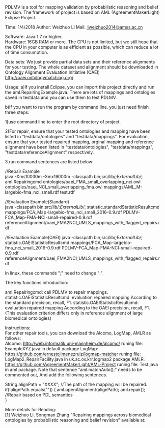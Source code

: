 PDLMV is a tool for mapping validation by probabilistic reasoning and belief revision. The framework of project is based on AML (AgreementMakerLight) Eclipse Project.

Time: 1/4/2018  Author: Weizhuo Li   Mail: liweizhuo2014@amss.ac.cn 

Software: Java 1.7 or higher.   
Hardware: 16GB RAM or more. The CPU is not limited, but we still hope that the CPU in your computer is as efficient as possible, which can reduce a lot of time consumption. 

Data sets: We just provide partial data sets and their reference alignments for your testing. The whole dataset and alignment should be downloaded in Ontology Alignment Evaluation Initiative (OAEI) http://oaei.ontologymatching.org/.

Usage:
a)If you install Eclipse, you can import this project directly and run the aml.RepairingExample.java. There are lots of mappings and ontologies saved in testdata and you can use them to test PDLMV.

b)If you want to run the program by command line. you just need finish three steps:

1)use command line to enter the root directory of project. 

2)For repair, ensure that your tested ontologies and mapping have been listed in "testdata/ontologies" and "testdata/mappings". For evaluation, ensure that your tested repaired mapping, orginal mapping and reference alignment have been listed in "testdata/ontologies", "testdata/mappings", "testdata/referenceAlignment" respectively.

3.run command sentences are listed below:
 
//Repair Example   
java -Xms10000m -Xmx16000m -classpath bin;src/lib/*;ExternalLib/*; aml.Repairingcmd ontologies/oaei_FMA_small_overlapping_nci.owl ontologies/oaei_NCI_small_overlapping_fma.owl mappings/AML_M-largebio-fma_nci_small.rdf test.rdf

//Evaluation Example(Standard)    
java -classpath bin;src/lib/*;ExternalLib/*; statistic.standardStatisticResultcmd mappings/FCA_Map-largebio-fma_nci_small_2016-0.9.rdf PDLMV-FCA_Map-FMA-NCI-small-repaired-0.9.rdf referenceAlignment/oaei_FMA2NCI_UMLS_mappings_with_flagged_repairs.rdf

//Evaluation Example(OAEI)
java -classpath bin;src/lib/*;ExternalLib/*; statistic.OAEIStatisticResultcmd mappings/FCA_Map-largebio-fma_nci_small_2016-0.9.rdf PDLMV-FCA_Map-FMA-NCI-small-repaired-0.9.rdf referenceAlignment/oaei_FMA2NCI_UMLS_mappings_with_flagged_repairs.rdf

In linux, these commands ";" need to change ":".

The key functions introduction:  

aml.Repairingcmd: call PDLMV to repair mappings. 
statistic.OAEIStatisticResultcmd: evaluation repaired mapping According to the standard precision, recall, F1.
statistic.OAEIStatisticResultcmd: evaluation repaired mapping According to the OAEI precision, recall, F1.  (This evaluation criterion differs only in reference alignment of large biomedical ontologies)

Instructions:    
For other repair tools, you can download the Alcomo, LogMap, AMLR as follows:  
Alcomo: http://web.informatik.uni-mannheim.de/alcomo/   runing file: ExampleXYZ.java in default package
LogMap: https://github.com/ernestojimenezruiz/logmap-matcher  runing file: LogMap2_RepairFacility.java in uk.ac.ox.krr.logmap2 package
AMLR: https://github.com/AgreementMakerLight/AML-Project  runing file: Test.java in aml package. Note that sentence "aml.matchAuto();" needs to be commented out, And add the following sentences.

String alignPath = "XXXX"; //The path of the mapping will be repaired. 
if(!alignPath.equals(""))
{
	aml.openAlignment(alignPath);
	aml.repair();  //Repair based on PDL semantics	
}
 
More details for Reading:   
[1] Weizhuo Li, Songmao Zhang "Repairing mappings across biomedical ontologies by probabilistic reasoning and belief revision" available at: